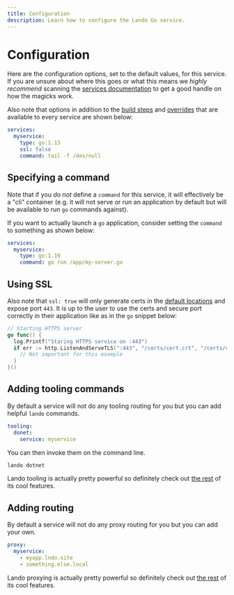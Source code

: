 ```yaml
---
title: Configuration
description: Learn how to configure the Lando Go service.
---
```


# Configuration

Here are the configuration options, set to the default values, for this service. If you are unsure about where this goes or what this means we *highly recommend* scanning the [services documentation](https://docs.lando.dev/core/v3/services/lando.html) to get a good handle on how the magicks work.

Also note that options in addition to the [build steps](https://docs.lando.dev/core/v3/services/lando.html#build-steps) and [overrides](https://docs.lando.dev/core/v3/services/lando.html#overrides) that are available to every service are shown below:

```yaml
services:
  myservice:
    type: go:1.13
    ssl: false
    command: tail -f /dev/null
```

## Specifying a command

Note that if you *do not* define a `command` for this service, it will effectively be a "cli" container (e.g. it will not serve or run an application by default but will be available to run `go` commands against).

If you want to actually launch a `go` application, consider setting the `command` to something as shown below:

```yaml
services:
  myservice:
    type: go:1.19
    command: go run /app/my-server.go
```

## Using SSL

Also note that `ssl: true` will only generate certs in the [default locations](https://docs.lando.dev/core/v3/security.html) and expose port `443`. It is up to the user to use the certs and secure port correctly in their application like as in the `go` snippet below:

```go
// Starting HTTPS server
go func() {
  log.Printf("Staring HTTPS service on :443")
  if err := http.ListenAndServeTLS(":443", "/certs/cert.crt", "/certs/cert.key", nil); err != nil {
    // Not important for this example
  }
}()
```

## Adding tooling commands

By default a service will not do any tooling routing for you but you can add helpful `lando` commands.

```yaml
tooling:
  donet:
    service: myservice
```

You can then invoke them on the command line.

```bash
lando dotnet
```

Lando tooling is actually pretty powerful so definitely check out [the rest](https://docs.lando.dev/core/v3/tooling.html) of its cool features.

## Adding routing

By default a service will not do any proxy routing for you but you can add your own.

```yaml
proxy:
  myservice:
    - myapp.lndo.site
    - something.else.local
```

Lando proxying is actually pretty powerful so definitely check out [the rest](https://docs.lando.dev/core/v3/proxy.html) of its cool features.
